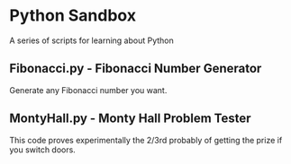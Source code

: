 # Python Sandbox

A series of scripts for learning about Python

## Fibonacci.py - Fibonacci Number Generator

Generate any Fibonacci number you want.

## MontyHall.py - Monty Hall Problem Tester

This code proves experimentally the 2/3rd probably of getting the prize if you switch doors.
